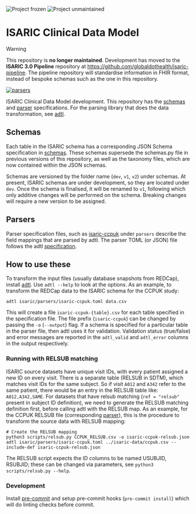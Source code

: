 ![Project frozen](https://img.shields.io/badge/status-frozen-blue.png) ![Project unmaintained](https://img.shields.io/badge/project-unmaintained-red.svg)

# ISARIC Clinical Data Model

> [!WARNING]
> This repository is **no longer maintained**. Development has moved to the
> **ISARIC 3.0 Pipeline** repository at
> https://github.com/globaldothealth/isaric-pipeline. The pipeline repository
> will standardise information in FHIR format, instead of bespoke schemas
> such as the one in this repository.

[![parsers](https://github.com/globaldothealth/isaric/actions/workflows/parsers.yml/badge.svg)](https://github.com/globaldothealth/isaric/actions/workflows/parsers.yml)

ISARIC Clinical Data Model development. This repository has the
[schemas](schemas/dev) and [parser](isaric/parsers) specifications. For the
parsing library that does the data transformation, see
[adtl](https://adtl.readthedocs.io).

## Schemas

Each table in the ISARIC schema has a corresponding JSON Schema
specification in [schemas](schemas). These schemas supersede the schemas.py file
in previous versions of this repository, as well as the taxonomy files, which
are now contained within the JSON schemas.

Schemas are versioned by the folder name (`dev`, `v1`, `v2`) under schemas. At
present, ISARIC schemas are under development, so they are located under `dev`.
Once the schema is finalised, it will be renamed to `v1`, following which only
additive changes will be performed on the schema. Breaking changes will require
a new version to be assigned.

## Parsers

Parser specification files, such as
[isaric-ccpuk](isaric/parsers/isaric-ccpuk.toml) under `parsers` describe the
field mappings that are parsed by adtl. The parser TOML (or JSON) file
follows the adtl
[specification](https://adtl.readthedocs.io/en/latest/specification.html).

## How to use these

To transform the input files (usually database snapshots from REDCap), install
[adtl](https://adtl.readthedocs.io/en/latest/getting_started/installation.html). Use `adtl --help` to look at
the options. As an example, to transform the REDCap data to the ISARIC schema
for the CCPUK study:

```shell
adtl isaric/parsers/isaric-ccpuk.toml data.csv
```

This will create a file `isaric-ccpuk-{table}.csv` for each table specified in
the specification file. The file prefix (`isaric-ccpuk`) can be changed by
passing the `-o` (`--output`) flag.
If a schema is specified for a particular table in the parser file, then adtl
uses it for validation. Validation status (true/false) and error messages are
reported in the `adtl_valid` and `adtl_error` columns in the output
respectively.

### Running with RELSUB matching

ISARIC source datasets have unique visit IDs, with every patient assigned a new
ID on every visit. There is a separate table (RELSUB in SDTM), which matches
visit IDs for the same subject. So if visit `A012` and `A342` refer to the same
patient, there would be an entry in the RELSUB table like: `A012,A342,SAME`. For
datasets that have relsub matching (`ref = "relsub"` present in subject ID
definition), we need to generate the RELSUB matching definition first, before
calling adtl with the RELSUB map. As an example, for the CCPUK RELSUB file
(corresponding [parser](isaric/parsers/isaric-ccpuk.toml)), this is the
procedure to transform the source data with RELSUB mapping:

```shell
# Create the RELSUB mapping
python3 scripts/relsub.py CCPUK_RELSUB.csv -o isaric-ccpuk-relsub.json
adtl isaric/parsers/isaric-ccpuk.toml ../isaric-data/ccpuk.csv --include-def isaric-ccpuk-relsub.json
```

The RELSUB script expects the ID columns to be named USUBJID, RSUBJID; these can
be changed via parameters, see `python3 scripts/relsub.py --help`.

### Development

Install [pre-commit](https://pre-commit.com) and setup pre-commit hooks
(`pre-commit install`) which will do linting checks before commit.
